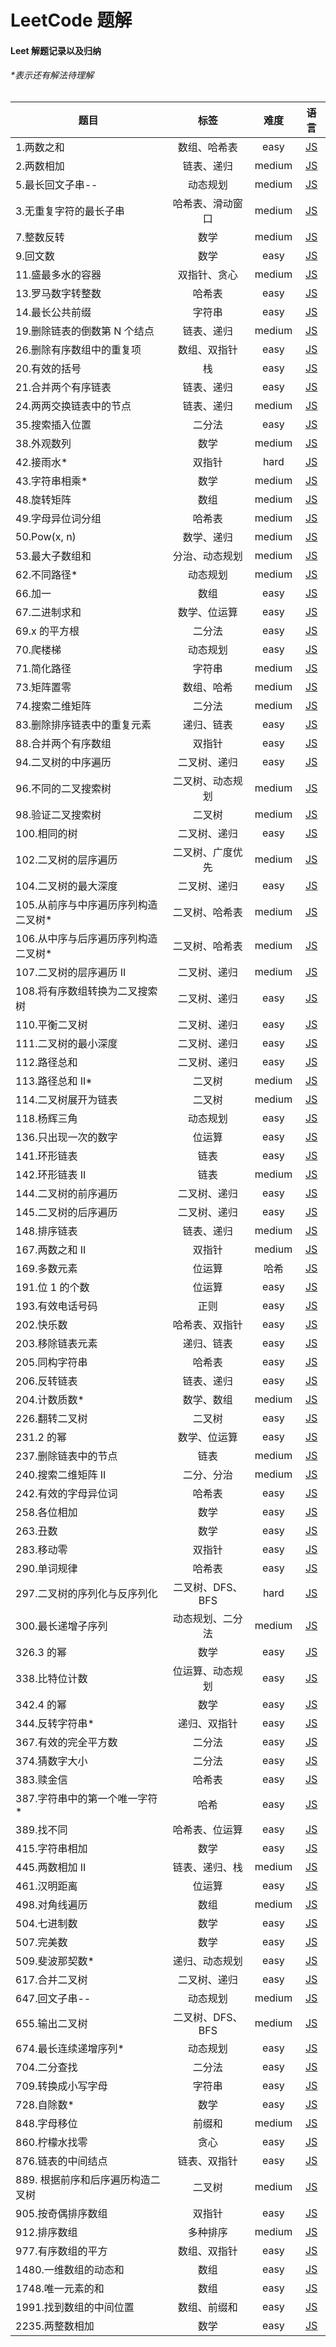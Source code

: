 # LeetCode 题解

#### Leet 解题记录以及归纳

###### \*表示还有解法待理解

| 题目                                 |       标签       |  难度  |                                    语言                                     |
| ------------------------------------ | :--------------: | :----: | :-------------------------------------------------------------------------: |
| 1.两数之和                           |   数组、哈希表   |  easy  |                            [JS](easy/two-sum.js)                            |
| 2.两数相加                           |    链表、递归    | medium |                       [JS](medium/add-two-numbers.js)                       |
| 5.最长回文子串--                     |     动态规划     | medium |                [JS](medium/longest-palindromic-substring.js)                |
| 3.无重复字符的最长子串               | 哈希表、滑动窗口 | medium |       [JS](medium/longest-substring-without-repeating-characters.js)        |
| 7.整数反转                           |       数学       | medium |                       [JS](medium/reverse-integer.js)                       |
| 9.回文数                             |       数学       |  easy  |                       [JS](easy/palindrome-number.js)                       |
| 11.盛最多水的容器                    |   双指针、贪心   | medium |                  [JS](medium/container-with-most-water.js)                  |
| 13.罗马数字转整数                    |      哈希表      |  easy  |                       [JS](easy/roman-to-integer.js)                        |
| 14.最长公共前缀                      |      字符串      |  easy  |                     [JS](easy/longest-common-prefix.js)                     |
| 19.删除链表的倒数第 N 个结点         |    链表、递归    | medium |              [JS](medium/remove-nth-node-from-end-of-list.js)               |
| 26.删除有序数组中的重复项            |   数组、双指针   |  easy  |              [JS](easy/remove-duplicates-from-sorted-array.js)              |
| 20.有效的括号                        |        栈        |  easy  |                       [JS](easy/valid-parentheses.js)                       |
| 21.合并两个有序链表                  |    链表、递归    |  easy  |                    [JS](easy/merge-two-sorted-lists.js)                     |
| 24.两两交换链表中的节点              |    链表、递归    | medium |                     [JS](medium/swap-nodes-in-pairs.js)                     |
| 35.搜索插入位置                      |      二分法      |  easy  |                    [JS](easy/search-insert-position.js)                     |
| 38.外观数列                          |       数学       | medium |                        [JS](medium/count-and-say.js)                        |
| 42.接雨水\*                          |      双指针      |  hard  |                      [JS](hard/trapping-rain-water.js)                      |
| 43.字符串相乘\*                      |       数学       | medium |                      [JS](medium/multiply-strings.js)                       |
| 48.旋转矩阵                          |       数组       | medium |                        [JS](medium/rotate-image.js)                         |
| 49.字母异位词分组                    |      哈希表      | medium |                       [JS](medium/group-anagrams.js)                        |
| 50.Pow(x, n)                         |    数学、递归    | medium |                           [JS](medium/powx-n.js)                            |
| 53.最大子数组和                      |  分治、动态规划  | medium |                      [JS](medium/maximum-subarray.js)                       |
| 62.不同路径\*                        |     动态规划     | medium |                        [JS](medium/unique-paths.js)                         |
| 66.加一                              |       数组       |  easy  |                           [JS](easy/plus-one.js)                            |
| 67.二进制求和                        |   数学、位运算   |  easy  |                          [JS](easy/add-binary.js)                           |
| 69.x 的平方根                        |      二分法      |  easy  |                             [JS](easy/sqrtx.js)                             |
| 70.爬楼梯                            |     动态规划     |  easy  |                        [JS](easy/climbing-stairs.js)                        |
| 71.简化路径                          |      字符串      | medium |                        [JS](medium/simplify-path.js)                        |
| 73.矩阵置零                          |    数组、哈希    | medium |                      [JS](medium/set-matrix-zeroes.js)                      |
| 74.搜索二维矩阵                      |      二分法      | medium |                     [JS](medium/search-a-2d-matrix.js)                      |
| 83.删除排序链表中的重复元素          |    递归、链表    |  easy  |              [JS](easy/remove-duplicates-from-sorted-list.js)               |
| 88.合并两个有序数组                  |      双指针      |  easy  |                      [JS](easy/merge-sorted-array.js)                       |
| 94.二叉树的中序遍历                  |   二叉树、递归   |  easy  |                 [JS](easy/binary-tree-inorder-traversal.js)                 |
| 96.不同的二叉搜索树                  | 二叉树、动态规划 | medium |                 [JS](medium/unique-binary-search-trees.js)                  |
| 98.验证二叉搜索树                    |      二叉树      | medium |                 [JS](medium/validate-binary-search-tree.js)                 |
| 100.相同的树                         |   二叉树、递归   |  easy  |                           [JS](easy/same-tree.js)                           |
| 102.二叉树的层序遍历                 | 二叉树、广度优先 | medium |              [JS](medium/binary-tree-level-order-traversal.js)              |
| 104.二叉树的最大深度                 |   二叉树、递归   |  easy  |                 [JS](easy/maximum-depth-of-binary-tree.js)                  |
| 105.从前序与中序遍历序列构造二叉树\* |  二叉树、哈希表  | medium |  [JS](medium/construct-binary-tree-from-preorder-and-inorder-traversal.js)  |
| 106.从中序与后序遍历序列构造二叉树\* |  二叉树、哈希表  | medium | [JS](medium/construct-binary-tree-from-inorder-and-postorder-traversal.js)  |
| 107.二叉树的层序遍历 II              |   二叉树、递归   | medium |            [JS](medium/binary-tree-level-order-traversal-ii.js)             |
| 108.将有序数组转换为二叉搜索树       |   二叉树、递归   |  easy  |          [JS](easy/convert-sorted-array-to-binary-search-tree.js)           |
| 110.平衡二叉树                       |   二叉树、递归   |  easy  |                     [JS](easy/balanced-binary-tree.js)                      |
| 111.二叉树的最小深度                 |   二叉树、递归   |  easy  |                 [JS](easy/minimum-depth-of-binary-tree.js)                  |
| 112.路径总和                         |   二叉树、递归   |  easy  |                           [JS](easy/path-sum.js)                            |
| 113.路径总和 II\*                    |      二叉树      | medium |                         [JS](medium/path-sum-ii.js)                         |
| 114.二叉树展开为链表                 |      二叉树      | medium |             [JS](medium/flatten-binary-tree-to-linked-list.js)              |
| 118.杨辉三角                         |     动态规划     |  easy  |                       [JS](easy/pascals-triangle.js)                        |
| 136.只出现一次的数字                 |      位运算      |  easy  |                         [JS](easy/single-number.js)                         |
| 141.环形链表                         |       链表       |  easy  |                       [JS](easy/linked-list-cycle.js)                       |
| 142.环形链表 II                      |       链表       | medium |                    [JS](medium/linked-list-cycle-ii.js)                     |
| 144.二叉树的前序遍历                 |   二叉树、递归   |  easy  |                [JS](easy/binary-tree-preorder-traversal.js)                 |
| 145.二叉树的后序遍历                 |   二叉树、递归   |  easy  |                [JS](easy/binary-tree-postorder-traversal.js)                |
| 148.排序链表                         |    链表、递归    | medium |                          [JS](medium/sort-list.js)                          |
| 167.两数之和 II                      |      双指针      | medium |              [JS](medium/two-sum-ii-input-array-is-sorted.js)               |
| 169.多数元素                         |      位运算      |  哈希  |                       [JS](easy/majority-element.js)                        |
| 191.位 1 的个数                      |      位运算      |  easy  |                       [JS](easy/number-of-1-bits.js)                        |
| 193.有效电话号码                     |       正则       |  easy  |                      [JS](easy/valid-phone-numbers.js)                      |
| 202.快乐数                           |  哈希表、双指针  |  easy  |                         [JS](easy/happy-number.js)                          |
| 203.移除链表元素                     |    递归、链表    |  easy  |                  [JS](easy/remove-linked-list-elements.js)                  |
| 205.同构字符串                       |      哈希表      |  easy  |                      [JS](easy/isomorphic-strings.js)                       |
| 206.反转链表                         |    链表、递归    |  easy  |                      [JS](easy/reverse-linked-list.js)                      |
| 204.计数质数\*                       |    数学、数组    | medium |                        [JS](medium/count-primes.js)                         |
| 226.翻转二叉树                       |      二叉树      |  easy  |                      [JS](easy/invert-binary-tree.js)                       |
| 231.2 的幂                           |   数学、位运算   |  easy  |                         [JS](easy/power-of-two.js)                          |
| 237.删除链表中的节点                 |       链表       | medium |                [JS](medium/delete-node-in-a-linked-list.js)                 |
| 240.搜索二维矩阵 II                  |    二分、分治    | medium |                    [JS](medium/search-a-2d-matrix-ii.js)                    |
| 242.有效的字母异位词                 |      哈希表      |  easy  |                         [JS](easy/valid-anagram.js)                         |
| 258.各位相加                         |       数学       |  easy  |                          [JS](easy/add-digits.js)                           |
| 263.丑数                             |       数学       |  easy  |                          [JS](easy/ugly-number.js)                          |
| 283.移动零                           |      双指针      |  easy  |                          [JS](easy/move-zeroes.js)                          |
| 290.单词规律                         |      哈希表      |  easy  |                         [JS](easy/word-pattern.js)                          |
| 297.二叉树的序列化与反序列化         | 二叉树、DFS、BFS |  hard  |             [JS](hard/serialize-and-deserialize-binary-tree.js)             |
| 300.最长递增子序列                   | 动态规划、二分法 | medium |               [JS](medium/longest-increasing-subsequence.js)                |
| 326.3 的幂                           |       数学       |  easy  |                        [JS](easy/power-of-three.js)                         |
| 338.比特位计数                       | 位运算、动态规划 |  easy  |                         [JS](easy/counting-bits.js)                         |
| 342.4 的幂                           |       数学       |  easy  |                         [JS](easy/power-of-four.js)                         |
| 344.反转字符串\*                     |   递归、双指针   |  easy  |                        [JS](easy/reverse-string.js)                         |
| 367.有效的完全平方数                 |      二分法      |  easy  |                     [JS](easy/valid-perfect-square.js)                      |
| 374.猜数字大小                       |      二分法      |  easy  |                 [JS](easy/guess-number-higher-or-lower.js)                  |
| 383.赎金信                           |      哈希表      |  easy  |                          [JS](easy/ransom-note.js)                          |
| 387.字符串中的第一个唯一字符\*       |       哈希       |  easy  |              [JS](easy/first-unique-character-in-a-string.js)               |
| 389.找不同                           |  哈希表、位运算  |  easy  |                      [JS](easy/find-the-difference.js)                      |
| 415.字符串相加                       |       数学       |  easy  |                          [JS](easy/add-strings.js)                          |
| 445.两数相加 II                      |  链表、递归、栈  | medium |                     [JS](medium/add-two-numbers-ii.js)                      |
| 461.汉明距离                         |      位运算      |  easy  |                       [JS](easy/hamming-distance.js)                        |
| 498.对角线遍历                       |       数组       | medium |                      [JS](medium/diagonal-traverse.js)                      |
| 504.七进制数                         |       数学       |  easy  |                            [JS](easy/base-7.js)                             |
| 507.完美数                           |       数学       |  easy  |                        [JS](easy/perfect-number.js)                         |
| 509.斐波那契数\*                     |  递归、动态规划  |  easy  |                        [JS](easy/fibonacci-numbe.js)                        |
| 617.合并二叉树                       |   二叉树、递归   |  easy  |                    [JS](easy/merge-two-binary-trees.js)                     |
| 647.回文子串--                       |     动态规划     | medium |                   [JS](medium/palindromic-substrings.js)                    |
| 655.输出二叉树                       | 二叉树、DFS、BFS | medium |                      [JS](medium/print-binary-tree.js)                      |
| 674.最长连续递增序列\*               |     动态规划     |  easy  |           [JS](easy/longest-continuous-increasing-subsequence.js)           |
| 704.二分查找                         |      二分法      |  easy  |                         [JS](easy/binary-search.js)                         |
| 709.转换成小写字母                   |      字符串      |  easy  |                         [JS](easy/to-lower-case.js)                         |
| 728.自除数\*                         |       数学       |  easy  |                     [JS](easy/self-dividing-numbers.js)                     |
| 848.字母移位                         |      前缀和      | medium |                      [JS](medium/shifting-letters.js)                       |
| 860.柠檬水找零                       |       贪心       |  easy  |                        [JS](easy/lemonade-change.js)                        |
| 876.链表的中间结点                   |   链表、双指针   |  easy  |                   [JS](easy/middle-of-the-linked-list.js)                   |
| 889. 根据前序和后序遍历构造二叉树    |      二叉树      | medium | [JS](medium/construct-binary-tree-from-preorder-and-postorder-traversal.js) |
| 905.按奇偶排序数组                   |      双指针      |  easy  |                     [JS](easy/sort-array-by-parity.js)                      |
| 912.排序数组                         |     多种排序     | medium |                        [JS](medium/sort-an-array.js)                        |
| 977.有序数组的平方                   |   数组、双指针   |  easy  |                    [JS](easy/squares-of-a-sorted-array)                     |
| 1480.一维数组的动态和                |       数组       |  easy  |                    [JS](easy/running-sum-of-1d-array.js)                    |
| 1748.唯一元素的和                    |       数组       |  easy  |                    [JS](easy/sum-of-unique-elements.js)                     |
| 1991.找到数组的中间位置              |   数组、前缀和   |  easy  |                [JS](easy/find-the-middle-index-in-array.js)                 |
| 2235.两整数相加                      |       数学       |  easy  |                       [JS](easy/add-two-integers.js)                        |

